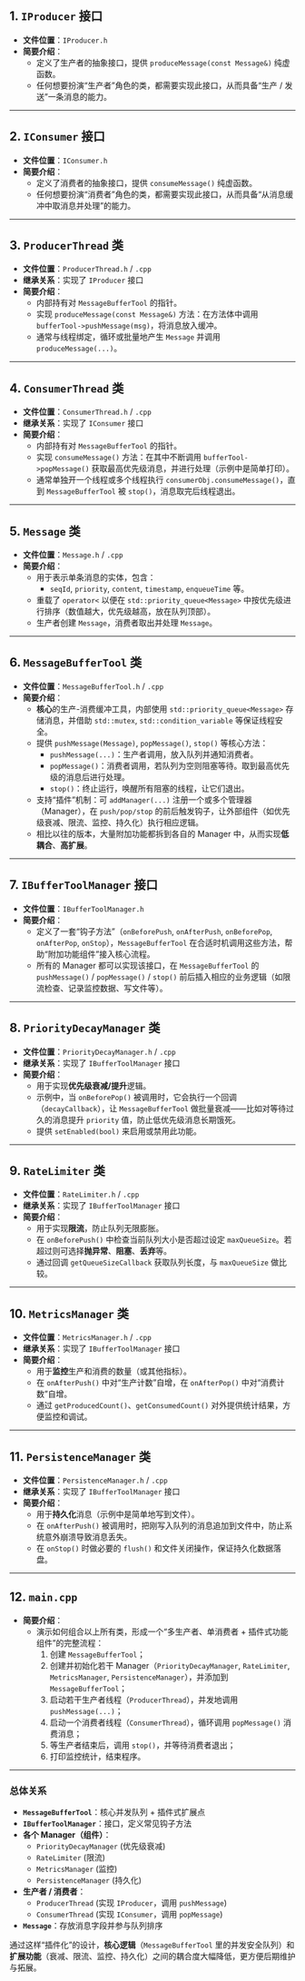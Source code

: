 
## 1. `IProducer` 接口

- **文件位置**：`IProducer.h`
- **简要介绍**：
    - 定义了生产者的抽象接口，提供 `produceMessage(const Message&)` 纯虚函数。
    - 任何想要扮演“生产者”角色的类，都需要实现此接口，从而具备“生产 / 发送”一条消息的能力。

---

## 2. `IConsumer` 接口

- **文件位置**：`IConsumer.h`
- **简要介绍**：
    - 定义了消费者的抽象接口，提供 `consumeMessage()` 纯虚函数。
    - 任何想要扮演“消费者”角色的类，都需要实现此接口，从而具备“从消息缓冲中取消息并处理”的能力。

---

## 3. `ProducerThread` 类

- **文件位置**：`ProducerThread.h` / `.cpp`
- **继承关系**：实现了 `IProducer` 接口
- **简要介绍**：
    - 内部持有对 `MessageBufferTool` 的指针。
    - 实现 `produceMessage(const Message&)` 方法：在方法体中调用 `bufferTool->pushMessage(msg)`，将消息放入缓冲。
    - 通常与线程绑定，循环或批量地产生 `Message` 并调用 `produceMessage(...)`。

---

## 4. `ConsumerThread` 类

- **文件位置**：`ConsumerThread.h` / `.cpp`
- **继承关系**：实现了 `IConsumer` 接口
- **简要介绍**：
    - 内部持有对 `MessageBufferTool` 的指针。
    - 实现 `consumeMessage()` 方法：在其中不断调用 `bufferTool->popMessage()` 获取最高优先级消息，并进行处理（示例中是简单打印）。
    - 通常单独开一个线程或多个线程执行 `consumerObj.consumeMessage()`，直到 `MessageBufferTool` 被 `stop()`，消息取完后线程退出。

---

## 5. `Message` 类

- **文件位置**：`Message.h` / `.cpp`
- **简要介绍**：
    - 用于表示单条消息的实体，包含：
        - `seqId`, `priority`, `content`, `timestamp`, `enqueueTime` 等。
    - 重载了 `operator<` 以便在 `std::priority_queue<Message>` 中按优先级进行排序（数值越大，优先级越高，放在队列顶部）。
    - 生产者创建 `Message`，消费者取出并处理 `Message`。

---

## 6. `MessageBufferTool` 类

- **文件位置**：`MessageBufferTool.h` / `.cpp`
- **简要介绍**：
    - **核心**的生产-消费缓冲工具，内部使用 `std::priority_queue<Message>` 存储消息，并借助 `std::mutex`, `std::condition_variable` 等保证线程安全。
    - 提供 `pushMessage(Message)`, `popMessage()`, `stop()` 等核心方法：
        - `pushMessage(...)`：生产者调用，放入队列并通知消费者。
        - `popMessage()`：消费者调用，若队列为空则阻塞等待。取到最高优先级的消息后进行处理。
        - `stop()`：终止运行，唤醒所有阻塞的线程，让它们退出。
    - 支持“插件”机制：可 `addManager(...)` 注册一个或多个管理器（Manager），在 `push/pop/stop` 的前后触发钩子，让外部组件（如优先级衰减、限流、监控、持久化）执行相应逻辑。
    - 相比以往的版本，大量附加功能都拆到各自的 Manager 中，从而实现**低耦合**、**高扩展**。

---

## 7. `IBufferToolManager` 接口

- **文件位置**：`IBufferToolManager.h`
- **简要介绍**：
    - 定义了一套“钩子方法”（`onBeforePush`, `onAfterPush`, `onBeforePop`, `onAfterPop`, `onStop`），`MessageBufferTool` 在合适时机调用这些方法，帮助“附加功能组件”接入核心流程。
    - 所有的 Manager 都可以实现该接口，在 `MessageBufferTool` 的 `pushMessage()` / `popMessage()` / `stop()` 前后插入相应的业务逻辑（如限流检查、记录监控数据、写文件等）。

---

## 8. `PriorityDecayManager` 类

- **文件位置**：`PriorityDecayManager.h` / `.cpp`
- **继承关系**：实现了 `IBufferToolManager` 接口
- **简要介绍**：
    - 用于实现**优先级衰减/提升**逻辑。
    - 示例中，当 `onBeforePop()` 被调用时，它会执行一个回调（`decayCallback`），让 `MessageBufferTool` 做批量衰减——比如对等待过久的消息提升 `priority` 值，防止低优先级消息长期饿死。
    - 提供 `setEnabled(bool)` 来启用或禁用此功能。

---

## 9. `RateLimiter` 类

- **文件位置**：`RateLimiter.h` / `.cpp`
- **继承关系**：实现了 `IBufferToolManager` 接口
- **简要介绍**：
    - 用于实现**限流**，防止队列无限膨胀。
    - 在 `onBeforePush()` 中检查当前队列大小是否超过设定 `maxQueueSize`。若超过则可选择**抛异常**、**阻塞**、**丢弃**等。
    - 通过回调 `getQueueSizeCallback` 获取队列长度，与 `maxQueueSize` 做比较。

---

## 10. `MetricsManager` 类

- **文件位置**：`MetricsManager.h` / `.cpp`
- **继承关系**：实现了 `IBufferToolManager` 接口
- **简要介绍**：
    - 用于**监控**生产和消费的数量（或其他指标）。
    - 在 `onAfterPush()` 中对“生产计数”自增，在 `onAfterPop()` 中对“消费计数”自增。
    - 通过 `getProducedCount()`、`getConsumedCount()` 对外提供统计结果，方便监控和调试。

---

## 11. `PersistenceManager` 类

- **文件位置**：`PersistenceManager.h` / `.cpp`
- **继承关系**：实现了 `IBufferToolManager` 接口
- **简要介绍**：
    - 用于**持久化**消息（示例中是简单地写到文件）。
    - 在 `onAfterPush()` 被调用时，把刚写入队列的消息追加到文件中，防止系统意外崩溃导致消息丢失。
    - 在 `onStop()` 时做必要的 `flush()` 和文件关闭操作，保证持久化数据落盘。

---

## 12. `main.cpp`

- **简要介绍**：
    - 演示如何组合以上所有类，形成一个“多生产者、单消费者 + 插件式功能组件”的完整流程：
        1. 创建 `MessageBufferTool`；
        2. 创建并初始化若干 Manager（`PriorityDecayManager`, `RateLimiter`, `MetricsManager`, `PersistenceManager`），并添加到 `MessageBufferTool`；
        3. 启动若干生产者线程（`ProducerThread`），并发地调用 `pushMessage(...)`；
        4. 启动一个消费者线程（`ConsumerThread`），循环调用 `popMessage()` 消费消息；
        5. 等生产者结束后，调用 `stop()`，并等待消费者退出；
        6. 打印监控统计，结束程序。

---

### 总体关系

- **`MessageBufferTool`**：核心并发队列 + 插件式扩展点
- **`IBufferToolManager`**：接口，定义常见钩子方法
- **各个 Manager（组件）**：
    - `PriorityDecayManager` (优先级衰减)
    - `RateLimiter` (限流)
    - `MetricsManager` (监控)
    - `PersistenceManager` (持久化)
- **生产者 / 消费者**：
    - `ProducerThread` (实现 `IProducer`，调用 `pushMessage`)
    - `ConsumerThread` (实现 `IConsumer`，调用 `popMessage`)
- **`Message`**：存放消息字段并参与队列排序

通过这样“插件化”的设计，**核心逻辑**（`MessageBufferTool` 里的并发安全队列）和**扩展功能**（衰减、限流、监控、持久化）之间的耦合度大幅降低，更方便后期维护与拓展。